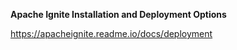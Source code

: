 **Apache Ignite Installation and Deployment Options** 

https://apacheignite.readme.io/docs/deployment